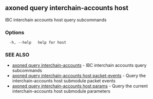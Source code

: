 ## axoned query interchain-accounts host

IBC interchain accounts host query subcommands

### Options

```
  -h, --help   help for host
```

### SEE ALSO

* [axoned query interchain-accounts](axoned_query_interchain-accounts.md)	 - IBC interchain accounts query subcommands
* [axoned query interchain-accounts host packet-events](axoned_query_interchain-accounts_host_packet-events.md)	 - Query the interchain-accounts host submodule packet events
* [axoned query interchain-accounts host params](axoned_query_interchain-accounts_host_params.md)	 - Query the current interchain-accounts host submodule parameters
